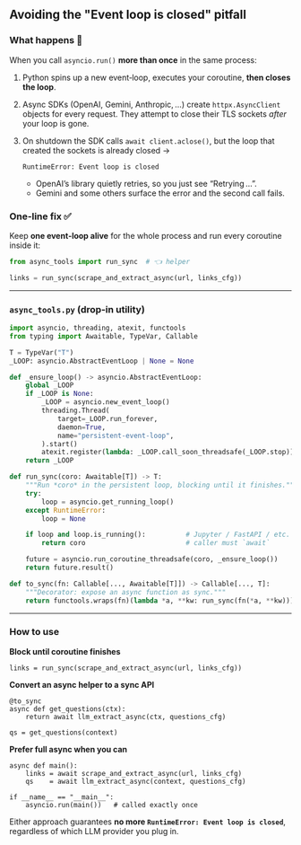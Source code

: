 ## Avoiding the "Event loop is closed" pitfall

### What happens 🤔

When you call `asyncio.run()` **more than once** in the same process:

1. Python spins up a new event‑loop, executes your coroutine, **then closes the loop**.
2. Async SDKs (OpenAI, Gemini, Anthropic, …) create `httpx.AsyncClient` objects for every request. They attempt to close their TLS sockets *after* your loop is gone.
3. On shutdown the SDK calls `await client.aclose()`, but the loop that created the sockets is already closed →

   ```text
   RuntimeError: Event loop is closed
   ```

   * OpenAI’s library quietly retries, so you just see “Retrying …”.
   * Gemini and some others surface the error and the second call fails.

### One‑line fix ✅

Keep **one event‑loop alive** for the whole process and run every coroutine inside it:

```python
from async_tools import run_sync  # 👈 helper

links = run_sync(scrape_and_extract_async(url, links_cfg))
```

---

### `async_tools.py` (drop‑in utility)

```python
import asyncio, threading, atexit, functools
from typing import Awaitable, TypeVar, Callable

T = TypeVar("T")
_LOOP: asyncio.AbstractEventLoop | None = None

def _ensure_loop() -> asyncio.AbstractEventLoop:
    global _LOOP
    if _LOOP is None:
        _LOOP = asyncio.new_event_loop()
        threading.Thread(
            target=_LOOP.run_forever,
            daemon=True,
            name="persistent-event-loop",
        ).start()
        atexit.register(lambda: _LOOP.call_soon_threadsafe(_LOOP.stop))
    return _LOOP

def run_sync(coro: Awaitable[T]) -> T:
    """Run *coro* in the persistent loop, blocking until it finishes."""
    try:
        loop = asyncio.get_running_loop()
    except RuntimeError:
        loop = None

    if loop and loop.is_running():          # Jupyter / FastAPI / etc.
        return coro                         # caller must `await`

    future = asyncio.run_coroutine_threadsafe(coro, _ensure_loop())
    return future.result()

def to_sync(fn: Callable[..., Awaitable[T]]) -> Callable[..., T]:
    """Decorator: expose an async function as sync."""
    return functools.wraps(fn)(lambda *a, **kw: run_sync(fn(*a, **kw)))
```

---

### How to use

                                                        
**Block until coroutine finishes**    
```                          
links = run_sync(scrape_and_extract_async(url, links_cfg))
```

**Convert an async helper to a sync API**
```
@to_sync
async def get_questions(ctx):
    return await llm_extract_async(ctx, questions_cfg)

qs = get_questions(context)
``` 

**Prefer full async when you can**
```
async def main():
    links = await scrape_and_extract_async(url, links_cfg)
    qs    = await llm_extract_async(context, questions_cfg)

if __name__ == "__main__":
    asyncio.run(main())   # called exactly once
```

Either approach guarantees **no more `RuntimeError: Event loop is closed`**, regardless of which LLM provider you plug in.
